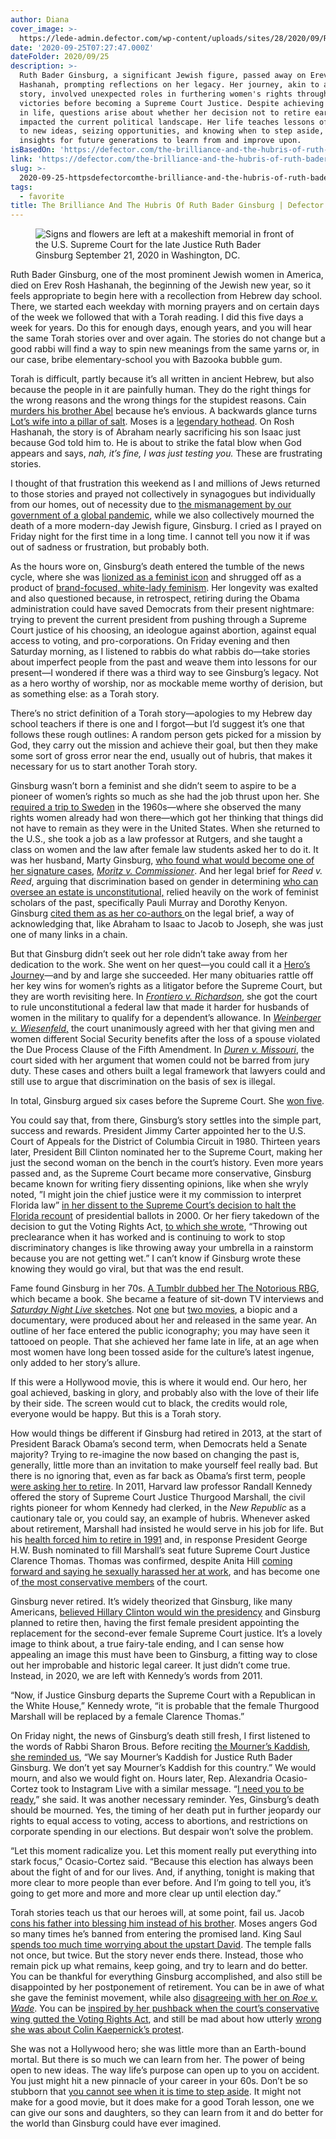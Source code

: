 ```yaml
---
author: Diana
cover_image: >-
  https://lede-admin.defector.com/wp-content/uploads/sites/28/2020/09/RGB_2-e1600783107729.jpg?resize=1080,608
date: '2020-09-25T07:27:47.000Z'
dateFolder: 2020/09/25
description: >-
  Ruth Bader Ginsburg, a significant Jewish figure, passed away on Erev Rosh
  Hashanah, prompting reflections on her legacy. Her journey, akin to a Torah
  story, involved unexpected roles in furthering women's rights through legal
  victories before becoming a Supreme Court Justice. Despite achieving fame late
  in life, questions arise about whether her decision not to retire earlier
  impacted the current political landscape. Her life teaches lessons of openness
  to new ideas, seizing opportunities, and knowing when to step aside, offering
  insights for future generations to learn from and improve upon.
isBasedOn: 'https://defector.com/the-brilliance-and-the-hubris-of-ruth-bader-ginsburg/'
link: 'https://defector.com/the-brilliance-and-the-hubris-of-ruth-bader-ginsburg/'
slug: >-
  2020-09-25-httpsdefectorcomthe-brilliance-and-the-hubris-of-ruth-bader-ginsburg
tags:
  - favorite
title: The Brilliance And The Hubris Of Ruth Bader Ginsburg | Defector
---
```

<figure><img alt="Signs and flowers are left at a makeshift memorial in front of the U.S. Supreme Court for the late Justice Ruth Bader Ginsburg September 21, 2020 in Washington, DC." sizes="(max-width: 350px) 350px, (max-width: 1058px) 768px, (max-width: 1700px) 1080px, 2400px" src="https://lede-admin.defector.com/wp-content/uploads/sites/28/2020/09/RGB_2-e1600783107729.jpg" srcset="https://lede-admin.defector.com/wp-content/uploads/sites/28/2020/09/RGB_2-e1600783107729.jpg 2000w, https://lede-admin.defector.com/wp-content/uploads/sites/28/2020/09/RGB_2-e1600783107729.jpg?resize=300,169 300w, https://lede-admin.defector.com/wp-content/uploads/sites/28/2020/09/RGB_2-e1600783107729.jpg?resize=768,432 768w, https://lede-admin.defector.com/wp-content/uploads/sites/28/2020/09/RGB_2-e1600783107729.jpg?resize=1024,576 1024w, https://lede-admin.defector.com/wp-content/uploads/sites/28/2020/09/RGB_2-e1600783107729.jpg?resize=1536,864 1536w, https://lede-admin.defector.com/wp-content/uploads/sites/28/2020/09/RGB_2-e1600783107729.jpg?resize=1080,608 1080w, https://lede-admin.defector.com/wp-content/uploads/sites/28/2020/09/RGB_2-e1600783107729.jpg?resize=85,48 85w, https://lede-admin.defector.com/wp-content/uploads/sites/28/2020/09/RGB_2-e1600783107729.jpg?resize=564,317 564w, https://lede-admin.defector.com/wp-content/uploads/sites/28/2020/09/RGB_2-e1600783107729.jpg?resize=615,346 615w, https://lede-admin.defector.com/wp-content/uploads/sites/28/2020/09/RGB_2-e1600783107729.jpg?resize=135,76 135w, https://lede-admin.defector.com/wp-content/uploads/sites/28/2020/09/RGB_2-e1600783107729.jpg?resize=600,338 600w, https://lede-admin.defector.com/wp-content/uploads/sites/28/2020/09/RGB_2-e1600783107729.jpg?resize=1200,675 1200w, https://lede-admin.defector.com/wp-content/uploads/sites/28/2020/09/RGB_2-e1600783107729.jpg?resize=1366,768 1366w"/></figure>
<p>Ruth Bader Ginsburg, one of the most prominent Jewish women in America, died on Erev Rosh Hashanah, the beginning of the Jewish new year, so it feels appropriate to begin here with a recollection from Hebrew day school. There, we started each weekday with morning prayers and on certain days of the week we followed that with a Torah reading. I did this five days a week for years. Do this for enough days, enough years, and you will hear the same Torah stories over and over again. The stories do not change but a good rabbi will find a way to spin new meanings from the same yarns or, in our case, bribe elementary-school you with Bazooka bubble gum.</p>
<p>Torah is difficult, partly because it’s all written in ancient Hebrew, but also because the people in it are painfully human. They do the right things for the wrong reasons and the wrong things for the stupidest reasons. Cain <a href="https://en.wikipedia.org/wiki/Cain_and_Abel">murders his brother Abel</a> because he’s envious. A backwards glance turns <a href="https://en.wikipedia.org/wiki/Lot%27s_wife">Lot’s wife into a pillar of salt</a>. Moses is a <a href="https://www.jweekly.com/2017/06/29/when-moses-boils-over-we-take-stock-of-our-own-anger/">legendary hothead</a>. On Rosh Hashanah, the story is of Abraham nearly sacrificing his son Isaac just because God told him to. He is about to strike the fatal blow when God appears and says, <em>nah, it’s fine, I was just testing you.</em> These are frustrating stories.</p>
<p>I thought of that frustration this weekend as I and millions of Jews returned to those stories and prayed not collectively in synagogues but individually from our homes, out of necessity due to <a href="https://www.theatlantic.com/magazine/archive/2020/09/coronavirus-american-failure/614191/">the mismanagement by our government of a global pandemic</a>, while we also collectively mourned the death of a more modern-day Jewish figure, Ginsburg. I cried as I prayed on Friday night for the first time in a long time. I cannot tell you now it if was out of sadness or frustration, but probably both.</p>
<p>As the hours wore on, Ginsburg’s death entered the tumble of the news cycle, where she was <a href="https://www.nytimes.com/2020/09/18/us/ruth-bader-ginsburg-dead.html">lionized as a feminist icon</a> and shrugged off as a product of <a href="https://newrepublic.com/article/159431/ruth-bader-ginsburg-end-one-great-woman-myth">brand-focused, white-lady feminism</a>. Her longevity was exalted and also questioned because, in retrospect, retiring during the Obama administration could have saved Democrats from their present nightmare: trying to prevent the current president from pushing through a Supreme Court justice of his choosing, an ideologue against abortion, against equal access to voting, and pro-corporations. On Friday evening and then Saturday morning, as I listened to rabbis do what rabbis do—take stories about imperfect people from the past and weave them into lessons for our present—I wondered if there was a third way to see Ginsburg’s legacy. Not as a hero worthy of worship, nor as mockable meme worthy of derision, but as something else: as a Torah story.</p>
<p>There’s no strict definition of a Torah story—apologies to my Hebrew day school teachers if there is one and I forgot—but I’d suggest it’s one that follows these rough outlines: A random person gets picked for a mission by God, they carry out the mission and achieve their goal, but then they make some sort of gross error near the end, usually out of hubris, that makes it necessary for us to start another Torah story.</p>
<p>Ginsburg wasn’t born a feminist and she didn’t seem to aspire to be a pioneer of women’s rights so much as she had the job thrust upon her. She <a href="https://www.pri.org/stories/2020-09-21/rbg-s-early-days-sweden-shaped-her-fight-women-s-equality">required a trip to Sweden</a> in the 1960s—where she observed the many rights women already had won there—which got her thinking that things did not have to remain as they were in the United States. When she returned to the U.S., she took a job as a law professor at Rutgers, and she taught a class on women and the law after female law students asked her to do it. It was her husband, Marty Ginsburg, <a href="https://books.google.com/books?id=4zDiP4ISkVMC&amp;printsec=frontcover&amp;dq=Fred+Strebeigh+%22equal%22&amp;hl=en&amp;sa=X&amp;ved=0ahUKEwj9_9mgwK7eAhVDx1kKHfTVBdoQ6AEIKjAA#v=onepage&amp;q=legal%20procedure%20in%20newark&amp;f=false">who found what would become one of her signature cases</a>, <a href="https://en.wikipedia.org/wiki/Moritz_v._Commissioner"><em>Moritz v. Commissioner</em></a>. And her legal brief for <em>Reed v. Reed</em>, arguing that discrimination based on gender in determining <a href="https://www.oyez.org/cases/1971/70-4">who can oversee an estate is unconstitutional,</a> relied heavily on the work of feminist scholars of the past, specifically Pauli Murray and Dorothy Kenyon. Ginsburg <a href="https://www.thecut.com/2020/09/the-glorious-rbg.html">cited them as as her co-authors </a>on the legal brief, a way of acknowledging that, like Abraham to Isaac to Jacob to Joseph, she was just one of many links in a chain.</p>
<p>But that Ginsburg didn’t seek out her role didn’t take away from her dedication to the work. She went on her quest—you could call it a <a href="https://en.wikipedia.org/wiki/Hero%27s_journey">Hero’s Journey</a>—and by and large she succeeded. Her many obituaries rattle off her key wins for women’s rights as a litigator before the Supreme Court, but they are worth revisiting here. In <a href="https://www.oyez.org/cases/1972/71-1694"><em>Frontiero v. Richardson</em></a>, she got the court to rule unconstitutional a federal law that made it harder for husbands of women in the military to qualify for a dependent’s allowance. In <a href="https://www.oyez.org/cases/1974/73-1892"><em>Weinberger v. Wiesenfeld</em>,</a> the court unanimously agreed with her that giving men and women different Social Security benefits after the loss of a spouse violated the Due Process Clause of the Fifth Amendment. In <a href="https://www.oyez.org/cases/1978/77-6067"><em>Duren v. Missouri</em></a>, the court sided with her argument that women could not be barred from jury duty. These cases and others built a legal framework that lawyers could and still use to argue that discrimination on the basis of sex is illegal.</p>
<p>In total, Ginsburg argued six cases before the Supreme Court. She <a href="https://www.aclu.org/news/civil-liberties/in-memory-of-justice-ruth-bader-ginsburg-1933-2020/">won five</a>.</p>
<p>You could say that, from there, Ginsburg’s story settles into the simple part, success and rewards. President Jimmy Carter appointed her to the U.S. Court of Appeals for the District of Columbia Circuit in 1980. Thirteen years later, President Bill Clinton nominated her to the Supreme Court, making her just the second woman on the bench in the court’s history. Even more years passed and, as the Supreme Court became more conservative, Ginsburg became known for writing fiery dissenting opinions, like when she wryly noted, ”I might join the chief justice were it my commission to interpret Florida law” <a href="https://supreme.justia.com/cases/federal/us/531/98/case.pdf">in her dissent to the Supreme Court’s decision to halt the Florida recount</a> of presidential ballots in 2000. Or her fiery takedown of the decision to gut the Voting Rights Act, <a href="https://www.supremecourt.gov/opinions/12pdf/12-96_6k47.pdf">to which she wrote</a>, “Throwing out preclearance when it has worked and is continuing to work to stop discriminatory changes is like throwing away your umbrella in a rainstorm because you are not getting wet.” I can’t know if Ginsburg wrote these knowing they would go viral, but that was the end result.</p>
<p>Fame found Ginsburg in her 70s. <a href="https://notoriousrbg.tumblr.com/">A Tumblr dubbed her The Notorious RBG</a>, which became a book. She became a feature of sit-down TV interviews and <a href="https://www.vulture.com/2020/09/snl-kate-mckinnon-ruth-bader-ginsburg-impression.html"><em>Saturday Night Live </em>sketches</a>. Not <a href="https://www.imdb.com/title/tt4669788/?ref_=nv_sr_srsg_0">one</a> but <a href="https://www.imdb.com/title/tt7689964/?ref_=nm_knf_i1">two movies</a>, a biopic and a documentary, were produced about her and released in the same year. An outline of her face entered the public iconography; you may have seen it tattooed on people. That she achieved her fame late in life, at an age when most women have long been tossed aside for the culture’s latest ingenue, only added to her story’s allure.</p>
<p>If this were a Hollywood movie, this is where it would end. Our hero, her goal achieved, basking in glory, and probably also with the love of their life by their side. The screen would cut to black, the credits would role, everyone would be happy. But this is a Torah story.</p>
<p>How would things be different if Ginsburg had retired in 2013, at the start of President Barack Obama’s second term, when Democrats held a Senate majority? Trying to re-imagine the now based on changing the past is, generally, little more than an invitation to make yourself feel really bad. But there is no ignoring that, even as far back as Obama’s first term, people <a href="https://newrepublic.com/article/87543/ginsburg-breyer-resign-supereme-court">were asking her to retire</a>. In 2011, Harvard law professor Randall Kennedy offered the story of Supreme Court Justice Thurgood Marshall, the civil rights pioneer for whom Kennedy had clerked, in the <em>New Republic</em> as a cautionary tale or, you could say, an example of hubris. Whenever asked about retirement, Marshall had insisted he would serve in his job for life. But his <a href="https://apnews.com/f10d6e4172ccc67bb2fc4cb9070ab2b5">health forced him to retire in 1991</a> and, in response President George H.W. Bush nominated to fill Marshall’s seat future Supreme Court Justice Clarence Thomas. Thomas was confirmed, despite Anita Hill <a href="https://www.politico.com/magazine/story/2018/09/23/rewatched-anita-hill-testimony-kavanaugh-metoo-220526">coming forward and saying he sexually harassed her at work</a>, and has become one of<a href="https://www.nytimes.com/2020/05/18/us/politics/clarence-thomas-supreme-court.html"> the most conservative members</a> of the court.</p>
<p>Ginsburg never retired. It’s widely theorized that Ginsburg, like many Americans, <a href="https://www.nytimes.com/2020/09/21/magazine/ginsburg-successor-obama.html">believed Hillary Clinton would win the presidency</a> and Ginsburg planned to retire then, having the first female president appointing the replacement for the second-ever female Supreme Court justice. It’s a lovely image to think about, a true fairy-tale ending, and I can sense how appealing an image this must have been to Ginsburg, a fitting way to close out her improbable and historic legal career. It just didn’t come true. Instead, in 2020, we are left with Kennedy’s words from 2011.</p>
<p>“Now, if Justice Ginsburg departs the Supreme Court with a Republican in the White House,” Kennedy wrote, “it is probable that the female Thurgood Marshall will be replaced by a female Clarence Thomas.”</p>
<p>On Friday night, the news of Ginsburg’s death still fresh, I first listened to the words of Rabbi Sharon Brous. Before reciting <a href="https://reformjudaism.org/beliefs-practices/prayers-blessings/mourners-kaddish">the Mourner’s Kaddish</a>, <a href="https://www.facebook.com/watch/?v=602174387112010&amp;extid=PWI59a0xOgNNPzrZ">she reminded us</a>, “We say Mourner’s Kaddish for Justice Ruth Bader Ginsburg. We don’t yet say Mourner’s Kaddish for this country.” We would mourn, and also we would fight on. Hours later, Rep. Alexandria Ocasio-Cortez took to Instagram Live with a similar message. “<a href="https://www.instagram.com/tv/CFTXq9BHi2r/?utm_source=ig_web_copy_link">I need you to be ready</a>,” she said. It was another necessary reminder. Yes, Ginsburg’s death should be mourned. Yes, the timing of her death put in further jeopardy our rights to equal access to voting, access to abortions, and restrictions on corporate spending in our elections. But despair won’t solve the problem.</p>
<p>“Let this moment radicalize you. Let this moment really put everything into stark focus,” Ocasio-Cortez said. “Because this election has always been about the fight of and for our lives. And, if anything, tonight is making that more clear to more people than ever before. And I’m going to tell you, it’s going to get more and more and more clear up until election day.”</p>
<p>Torah stories teach us that our heroes will, at some point, fail us. Jacob <a href="https://en.wikipedia.org/wiki/Jacob_and_Esau#Blessing_of_the_firstborn">cons his father into blessing him instead of his brother</a>. Moses angers God so many times he’s banned from entering the promised land. King Saul <a href="https://en.wikipedia.org/wiki/Saul#Saul_and_David">spends too much time worrying about the upstart David</a>. The temple falls not once, but twice. But the story never ends there. Instead, those who remain pick up what remains, keep going, and try to learn and do better. You can be thankful for everything Ginsburg accomplished, and also still be disappointed by her postponement of retirement. You can be in awe of what she gave the feminist movement, while also <a href="https://www.nytimes.com/2020/09/21/us/ruth-bader-ginsburg-roe-v-wade.html">disagreeing with her on <em>Roe v. Wade</em></a>. You can be <a href="https://www.supremecourt.gov/opinions/12pdf/12-96_6k47.pdf">inspired by her pushback when the court’s conservative wing gutted the Voting Rights Act</a>, and still be mad about how utterly <a href="https://deadspin.com/ruth-bader-ginsburg-says-some-dumb-shit-about-colin-kae-1787619755">wrong she was about Colin Kaepernick’s protest</a>.</p>
<p>She was not a Hollywood hero; she was little more than an Earth-bound mortal. But there is so much we can learn from her. The power of being open to new ideas. The way life’s purpose can open up to you on accident. You just might hit a new pinnacle of your career in your 60s. Don’t be so stubborn that <a href="https://www.nytimes.com/2020/09/21/magazine/ginsburg-successor-obama.html">you cannot see when it is time to step aside</a>. It might not make for a good movie, but it does make for a good Torah lesson, one we can give our sons and daughters, so they can learn from it and do better for the world than Ginsburg could have ever imagined.</p>
